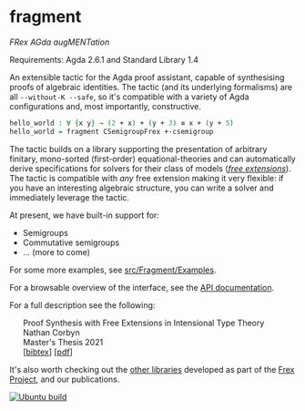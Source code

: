 # fragment
_FRex AGda augMENTation_

Requirements: Agda 2.6.1 and Standard Library 1.4

An extensible tactic for the Agda proof assistant, capable of synthesising proofs of algebraic identities. The tactic
(and its underlying formalisms) are all `--without-K --safe`, so it's compatible with a variety of Agda configurations
and, most importantly, constructive.

```agda
hello_world : ∀ {x y} → (2 + x) + (y + 3) ≡ x + (y + 5)
hello_world = fragment CSemigroupFrex +-csemigroup
```

The tactic builds on a library supporting the presentation of arbitrary finitary, mono-sorted (first-order)
equational-theories and can automatically derive specifications for solvers for their class of models
([_free extensions_](https://github.com/frex-project/agda-fragment/blob/main/src/Fragment/Equational/FreeExtension/Base.agda)).
The tactic is compatible with _any_ free extension making it very flexible: if you have an interesting algebraic structure,
you can write a solver and immediately leverage the tactic.

 At present, we have built-in support for:
- Semigroups
- Commutative semigroups
- ... (more to come) 

For some more examples, see [src/Fragment/Examples](https://github.com/frex-project/agda-fragment/blob/main/src/Fragment/Examples).

For a browsable overview of the interface, see the [API documentation](https://frex-project.github.io/agda-fragment/Everything.html).

For a full description see the following:

&nbsp;&nbsp;&nbsp;&nbsp;&nbsp;&nbsp;Proof Synthesis with Free Extensions in Intensional Type Theory<br/>
&nbsp;&nbsp;&nbsp;&nbsp;&nbsp;&nbsp;Nathan Corbyn<br/>
&nbsp;&nbsp;&nbsp;&nbsp;&nbsp;&nbsp;Master's Thesis 2021<br/>
&nbsp;&nbsp;&nbsp;&nbsp;&nbsp;&nbsp;[[bibtex](https://nathancorbyn.com/bib/proof_synthesis.bib)] [[pdf](https://nathancorbyn.com/pdf/proof_synthesis.pdf)]<br/>

It's also worth checking out the [other libraries](https://github.com/frex-project/) developed as part of the
[Frex Project](https://www.cl.cam.ac.uk/~jdy22/projects/frex/), and our publications.

[![Ubuntu build](https://github.com/frex-project/agda-fragment/actions/workflows/ci-ubuntu.yml/badge.svg)](https://github.com/frex-project/agda-fragment/actions/workflows/ci-ubuntu.yml)
